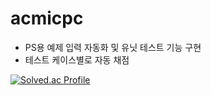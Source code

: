 # acmicpc
- PS용 예제 입력 자동화 및 유닛 테스트 기능 구현
- 테스트 케이스별로 자동 채점

[![Solved.ac Profile](http://mazassumnida.wtf/api/v2/generate_badge?boj=kimdw9983)](https://solved.ac/kimdw9983)

